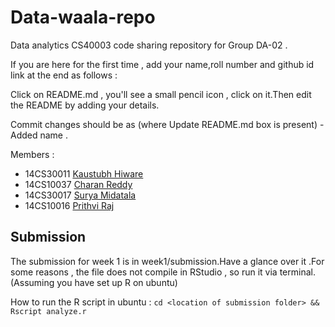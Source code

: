 # Data-waala-repo

Data analytics CS40003 code sharing repository for Group DA-02 .

If you are here for the first time , add your name,roll number and github id link at the end as follows :

Click on README.md , you'll see a small pencil icon , click on it.Then edit the README by adding your details.

Commit changes should be as (where Update README.md box is present) - Added name <FIRSTNAME>.

Members : 

* 14CS30011 [Kaustubh Hiware](https://github.com/kaustubhhiware)
* 14CS10037 [Charan Reddy](https://github.com/charan223)
* 14CS30017 [Surya Midatala](https://github.com/kingofools)
* 14CS10016 [Prithvi Raj](https://github.com/prithviraj-gudepu)


## Submission

The submission for week 1 is in week1/submission.Have a glance over it .For some reasons , the file does not compile in 
RStudio , so run it via terminal.(Assuming you have set up R on ubuntu)

How to run the R script in ubuntu :
`
cd <location of submission folder>
&& Rscript analyze.r
`
